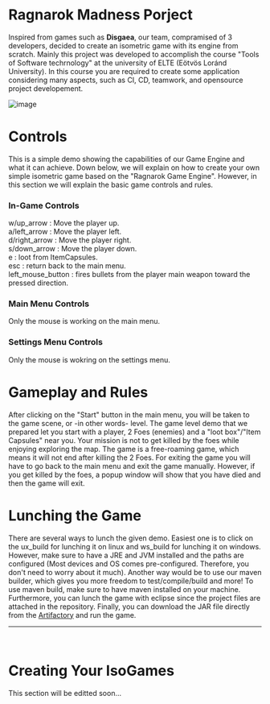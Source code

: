 # Ragnarok Madness Porject
Inspired from games such as <strong>Disgaea</strong>, our team, compramised of 3 developers, decided to create an isometric game with its engine from scratch. Mainly this project was developed to accomplish the course "Tools of Software techrnology" at the university of ELTE (Eötvös Loránd University). In this course you are required to create some application considering many aspects, such as CI, CD, teamwork, and opensource project developement. 

![image](https://user-images.githubusercontent.com/84874186/149052480-e93eb3ee-f20a-4f1a-8677-83ec4cedd1cf.png)


# Controls
This is a simple demo showing the capabilities of our Game Engine and what it can achieve. Down below, we will explain on how to create your own simple isometric game based on the "Ragnarok Game Engine". However, in this section we will explain the basic game controls and rules. 

### In-Game Controls
w/up_arrow : Move the player up.
<br/>
a/left_arrow : Move the player left.
<br/>
d/right_arrow : Move the player right.
<br/>
s/down_arrow : Move the player down.
<br/>
e : loot from ItemCapsules.
<br/>
esc : return back to the main menu.
<br/>
left_mouse_button : fires bullets from the player main weapon toward the pressed direction.
<br/>

### Main Menu Controls
Only the mouse is working on the main menu.

### Settings Menu Controls
Only the mouse is wokring on the settings menu.

# Gameplay and Rules
After clicking on the "Start" button in the main menu, you will be taken to the game scene, or -in other words- level. The game level demo that we prepared let you start with a player, 2 Foes (enemies) and a "loot box"/"Item Capsules" near you. Your mission is not to get killed by the foes while enjoying exploring the map. The game is a free-roaming game, which means it will not end after killing the 2 Foes. For exiting the game you will have to go back to the main menu and exit the game manually. However, if you get killed by the foes, a popup window will show that you have died and then the game will exit.

# Lunching the Game
There are several ways to lunch the given demo. Easiest one is to click on the ux_build for lunching it on linux and ws_build for lunching it on windows. However, make sure to have a JRE and JVM installed and the paths are configured (Most devices and OS comes pre-configured. Therefore, you don't need to worry about it much). Another way would be to use our maven builder, which gives you more freedom to test/compile/build and more! To use maven build, make sure to have maven installed on your machine. Furthermore, you can lunch the game with eclipse since the project files are attached in the repository. Finally, you can download the JAR file directly from the <a href="https://drive.google.com/drive/folders/1WWuRuRJs5xWzqpL-4-UXZm4yYPCz3QWZ">Artifactory</a> and run the game.
<br/>
<hr/>
<br/>
<h1>Creating Your IsoGames</h1>
This section will be editted soon...

